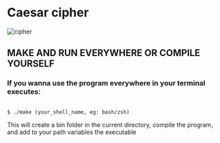 # Caesar cipher

![cipher](https://uploaddeimagens.com.br/images/003/646/852/full/Screenshot_from_2022-01-25_15-44-42.png?1643136722)

## MAKE AND RUN EVERYWHERE OR COMPILE YOURSELF
### If you wanna use the program everywhere in your terminal executes: 
<code>
$ ./make (your_shell_name, eg: bash/zsh) 
</code>
<p>This will create a bin folder in the current directory, compile the program, and add to your path variables the executable</p>

